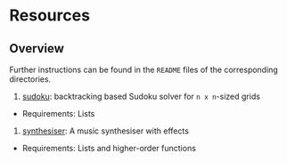 # Resources

## Overview

Further instructions can be found in the `README` files
of the corresponding directories.

1. [sudoku](sudoku): backtracking based Sudoku solver for `n x n`-sized grids
  - Requirements: Lists
1. [synthesiser](synthesiser): A music synthesiser with effects
  - Requirements: Lists and higher-order functions


